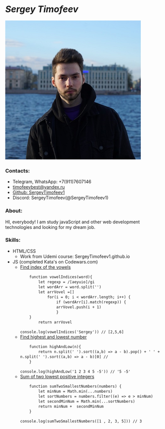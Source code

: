 # **_Sergey Timofeev_**

![](cv-logo(small).jpg)

### Contacts:

- Telegram, WhatsApp: +7(911)7607146
- timofeevbest@yandex.ru
- [Github: SergeyTimofeev1](https://github.com/SergeyTimofeev1)
- Discord: SergeyTimofeev(@SergeyTimofeev1)

### About:

HI, everybody! I am study javaScript and other web development technologies and looking for my dream job.

### Skills:

- HTML/CSS
  - Work from Udemi course: SergeyTimofeev1.github.io
- JS (completed Kata's on Codewars.com) 
    - [Find index of the vowels](https://www.codewars.com/kata/5680781b6b7c2be860000036)
        ```
            function vowelIndices(word){
                let regexp = /[aeyuio]/gi
                let wordArr = word.split('')
                let arrVovel =[]
                    for(i = 0; i < wordArr.length; i++) {
                        if (wordArr[i].match(regexp)) {
                        arrVovel.push(i + 1)
                        }
            }
                return arrVovel
        ```
        `console.log(vowelIndices('Sergey')) // [2,5,6]`
    - [Find highest and lowest number](https://www.codewars.com/kata/554b4ac871d6813a03000035)
        ```
            function highAndLow(n){
                return n.split(' ').sort((a,b) => a - b).pop() + ' ' + n.split(' ').sort((a,b) => a - b)[0] //
            }
        ```
        `console.log(highAndLow('1 2 3 4 5 -5')) // '5 -5'`
    - [Sum of two lowest positive integers](https://www.codewars.com/kata/558fc85d8fd1938afb000014)
        ```
            function sumTwoSmallestNumbers(numbers) {
                let minNum = Math.min(...numbers)
                let sortNumbers = numbers.filter((e) => e > minNum)
                let secondMinNum = Math.min(...sortNumbers)
                return minNum +  secondMinNum
            }
        ```
        `console.log(sumTwoSmallestNumbers([1 , 2, 3, 5])) // 3`
